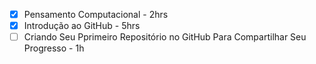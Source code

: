 - [x] Pensamento Computacional - 2hrs
- [x] Introdução ao GitHub - 5hrs
- [ ] Criando Seu Pprimeiro Repositório no GitHub Para Compartilhar Seu 
Progresso - 1h 
